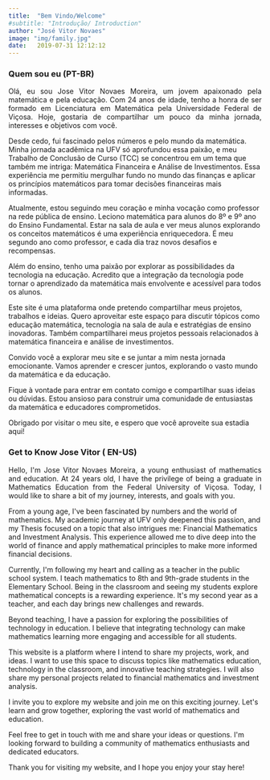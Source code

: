 ```yaml
---
title:  "Bem Vindo/Welcome"
#subtitle: "Introdução/ Introduction"
author: "José Vitor Novaes"
image: "img/family.jpg"
date:   2019-07-31 12:12:12
---
```


### Quem sou eu (PT-BR)

<p style="text-align: justify;">
Olá, eu sou Jose Vitor Novaes Moreira, um jovem apaixonado pela matemática e pela educação. Com 24 anos de idade, tenho a honra de ser formado em Licenciatura em Matemática pela Universidade Federal de Viçosa. Hoje, gostaria de compartilhar um pouco da minha jornada, interesses e objetivos com você.

Desde cedo, fui fascinado pelos números e pelo mundo da matemática. Minha jornada acadêmica na UFV só aprofundou essa paixão, e meu Trabalho de Conclusão de Curso (TCC) se concentrou em um tema que também me intriga: Matemática Financeira e Análise de Investimentos. Essa experiência me permitiu mergulhar fundo no mundo das finanças e aplicar os princípios matemáticos para tomar decisões financeiras mais informadas.

Atualmente, estou seguindo meu coração e minha vocação como professor na rede pública de ensino. Leciono matemática para alunos do 8º e 9º ano do Ensino Fundamental. Estar na sala de aula e ver meus alunos explorando os conceitos matemáticos é uma experiência enriquecedora. É meu segundo ano como professor, e cada dia traz novos desafios e recompensas.

Além do ensino, tenho uma paixão por explorar as possibilidades da tecnologia na educação. Acredito que a integração da tecnologia pode tornar o aprendizado da matemática mais envolvente e acessível para todos os alunos.

Este site é uma plataforma onde pretendo compartilhar meus projetos, trabalhos e ideias. Quero aproveitar este espaço para discutir tópicos como educação matemática, tecnologia na sala de aula e estratégias de ensino inovadoras. Também compartilharei meus projetos pessoais relacionados à matemática financeira e análise de investimentos.

Convido você a explorar meu site e se juntar a mim nesta jornada emocionante. Vamos aprender e crescer juntos, explorando o vasto mundo da matemática e da educação.

Fique à vontade para entrar em contato comigo e compartilhar suas ideias ou dúvidas. Estou ansioso para construir uma comunidade de entusiastas da matemática e educadores comprometidos.

Obrigado por visitar o meu site, e espero que você aproveite sua estadia aqui!
</p>

### Get to Know Jose Vitor ( EN-US)

<p style="text-align: justify;">
Hello, I'm Jose Vitor Novaes Moreira, a young enthusiast of mathematics and education. At 24 years old, I have the privilege of being a graduate in Mathematics Education from the Federal University of Viçosa. Today, I would like to share a bit of my journey, interests, and goals with you.

From a young age, I've been fascinated by numbers and the world of mathematics. My academic journey at UFV only deepened this passion, and my Thesis focused on a topic that also intrigues me: Financial Mathematics and Investment Analysis. This experience allowed me to dive deep into the world of finance and apply mathematical principles to make more informed financial decisions.

Currently, I'm following my heart and calling as a teacher in the public school system. I teach mathematics to 8th and 9th-grade students in the Elementary School. Being in the classroom and seeing my students explore mathematical concepts is a rewarding experience. It's my second year as a teacher, and each day brings new challenges and rewards.

Beyond teaching, I have a passion for exploring the possibilities of technology in education. I believe that integrating technology can make mathematics learning more engaging and accessible for all students.

This website is a platform where I intend to share my projects, work, and ideas. I want to use this space to discuss topics like mathematics education, technology in the classroom, and innovative teaching strategies. I will also share my personal projects related to financial mathematics and investment analysis.

I invite you to explore my website and join me on this exciting journey. Let's learn and grow together, exploring the vast world of mathematics and education.

Feel free to get in touch with me and share your ideas or questions. I'm looking forward to building a community of mathematics enthusiasts and dedicated educators.

Thank you for visiting my website, and I hope you enjoy your stay here!
</p>

